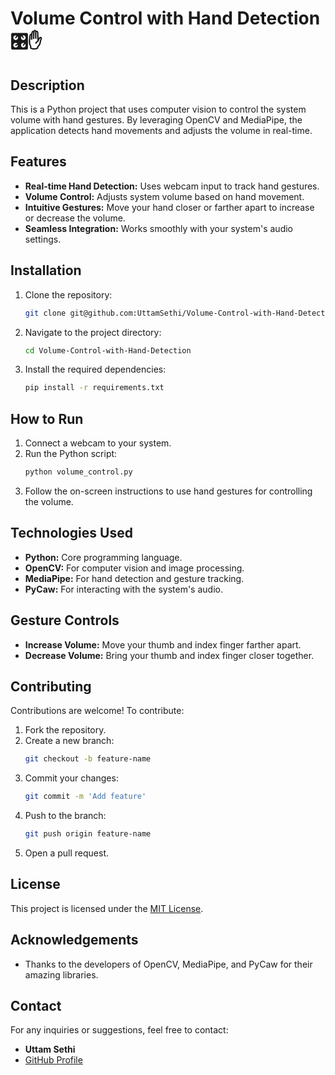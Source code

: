 # Volume Control with Hand Detection 🎛️✋

## Description
This is a Python project that uses computer vision to control the system volume with hand gestures. By leveraging OpenCV and MediaPipe, the application detects hand movements and adjusts the volume in real-time.

## Features
- **Real-time Hand Detection:** Uses webcam input to track hand gestures.
- **Volume Control:** Adjusts system volume based on hand movement.
- **Intuitive Gestures:** Move your hand closer or farther apart to increase or decrease the volume.
- **Seamless Integration:** Works smoothly with your system's audio settings.

## Installation
1. Clone the repository:
   ```bash
   git clone git@github.com:UttamSethi/Volume-Control-with-Hand-Detection.git
   ```
2. Navigate to the project directory:
   ```bash
   cd Volume-Control-with-Hand-Detection
   ```
3. Install the required dependencies:
   ```bash
   pip install -r requirements.txt
   ```

## How to Run
1. Connect a webcam to your system.
2. Run the Python script:
   ```bash
   python volume_control.py
   ```
3. Follow the on-screen instructions to use hand gestures for controlling the volume.

## Technologies Used
- **Python:** Core programming language.
- **OpenCV:** For computer vision and image processing.
- **MediaPipe:** For hand detection and gesture tracking.
- **PyCaw:** For interacting with the system's audio.

## Gesture Controls
- **Increase Volume:** Move your thumb and index finger farther apart.
- **Decrease Volume:** Bring your thumb and index finger closer together.

## Contributing
Contributions are welcome! To contribute:
1. Fork the repository.
2. Create a new branch:
   ```bash
   git checkout -b feature-name
   ```
3. Commit your changes:
   ```bash
   git commit -m 'Add feature'
   ```
4. Push to the branch:
   ```bash
   git push origin feature-name
   ```
5. Open a pull request.

## License
This project is licensed under the [MIT License](LICENSE).

## Acknowledgements
- Thanks to the developers of OpenCV, MediaPipe, and PyCaw for their amazing libraries.

## Contact
For any inquiries or suggestions, feel free to contact:
- **Uttam Sethi**
- [GitHub Profile](https://github.com/UttamSethi)
